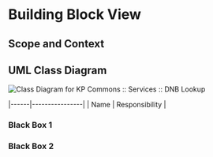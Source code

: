 # Building Block View

## Scope and Context

## UML Class Diagram

![Class Diagram for KP Commons :: Services :: DNB Lookup](images/target/kp-commons-dnb-lookup.urm.png "Class Diagram DNB Lookup")

|------|----------------|
| Name | Responsibility |

### Black Box 1

### Black Box 2
